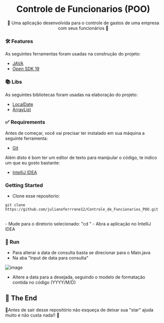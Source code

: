 <h1 align="center">
    Controle de Funcionarios (POO)
</h1>
<p align="center">🚀 Uma aplicação desenvolvida para o controle de gastos de uma empresa com seus funcionários 🚀</p>

### 🛠 Features

As seguintes ferramentas foram usadas na construção do projeto:

- [JAVA](https://www.java.com/pt-BR/)
- [Open SDK 19](https://jdk.java.net/19/)

### 📚 Libs

As seguintes bibliotecas foram usadas na elaboração do projeto:

- [LocalDate](https://docs.oracle.com/javase/8/docs/api/java/time/LocalDate.html)
- [ArrayList](https://docs.oracle.com/javase/8/docs/api/java/util/ArrayList.html)

### ✅ Requirements

Antes de começar, você vai precisar ter instalado em sua máquina a seguinte ferramenta:<br />
- [Git](https://git-scm.com)<br />

Além disto é bom ter um editor de texto para manipular o código, te indico um que eu gosto bastante:<br />
- [IntelliJ IDEA](https://www.jetbrains.com/pt-br/idea/)

### Getting Started

- Clone esse repositorio: 
```shell script
git clone https://github.com/julianoferrrone12/Controle_de_Funcionarios_POO.git
``` 
<br />
- Mude para o diretorio selecionado: "cd <pasta em quem clonou o repositorio>"
- Abra a aplicação no IntelliJ IDEA

### 🕺 Run

- Para alterar a data de consulta basta se direcionar para o Main.java
- Na aba "Input de data para consulta"

![image](https://user-images.githubusercontent.com/62573072/214873760-c40d475a-1281-41ac-b509-657626981dde.png)

- Altere a data para a desejada, seguindo o modelo de formatação contida no código (YYYY/M/D)


## 🚩 The End

🌟Antes de sair desse repositório não esqueça de deixar sua "star" ajuda muito e não custa nada!! 🌟
